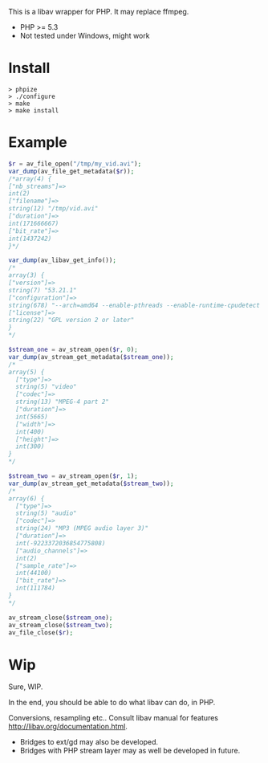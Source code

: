 This is a libav wrapper for PHP.
It may replace ffmpeg.

* PHP >= 5.3
* Not tested under Windows, might work

Install
=======

    > phpize
    > ./configure
    > make
    > make install
    
Example
=======

```php
$r = av_file_open("/tmp/my_vid.avi");
var_dump(av_file_get_metadata($r));
/*array(4) {
["nb_streams"]=>
int(2)
["filename"]=>
string(12) "/tmp/vid.avi"
["duration"]=>
int(171666667)
["bit_rate"]=>
int(1437242)
}*/

var_dump(av_libav_get_info());
/*
array(3) {
["version"]=>
string(7) "53.21.1"
["configuration"]=>
string(678) "--arch=amd64 --enable-pthreads --enable-runtime-cpudetect --extra-version='6:0.8.10-1' .....
["license"]=>
string(22) "GPL version 2 or later"
}
*/

$stream_one = av_stream_open($r, 0);
var_dump(av_stream_get_metadata($stream_one));
/*
array(5) {
  ["type"]=>
  string(5) "video"
  ["codec"]=>
  string(13) "MPEG-4 part 2"
  ["duration"]=>
  int(5665)
  ["width"]=>
  int(400)
  ["height"]=>
  int(300)
}
*/

$stream_two = av_stream_open($r, 1);
var_dump(av_stream_get_metadata($stream_two));
/*
array(6) {
  ["type"]=>
  string(5) "audio"
  ["codec"]=>
  string(24) "MP3 (MPEG audio layer 3)"
  ["duration"]=>
  int(-9223372036854775808)
  ["audio_channels"]=>
  int(2)
  ["sample_rate"]=>
  int(44100)
  ["bit_rate"]=>
  int(111784)
}
*/

av_stream_close($stream_one);
av_stream_close($stream_two);
av_file_close($r);
```

Wip
===

Sure, WIP.

In the end, you should be able to do what libav can do, in PHP.

Conversions, resampling etc.. Consult libav manual for features http://libav.org/documentation.html.

* Bridges to ext/gd may also be developed.
* Bridges with PHP stream layer may as well be developed in future.